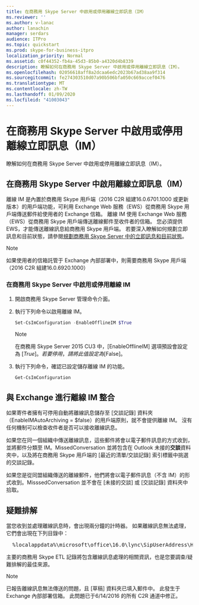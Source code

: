 ```yaml
---
title: 在商務用 Skype Server 中啟用或停用離線立即訊息（IM）
ms.reviewer: ''
ms.author: v-lanac
author: lanachin
manager: serdars
audience: ITPro
ms.topic: quickstart
ms.prod: skype-for-business-itpro
localization_priority: Normal
ms.assetid: c0f44352-fb4a-45d3-85b0-a4320d4b8339
description: 瞭解如何在商務用 Skype Server 中啟用或停用離線立即訊息（IM）。
ms.openlocfilehash: 02056618aff8a2dcaa6edc2023b67ad38aa9f314
ms.sourcegitcommit: fe274303510d07a90b506bfa050c669accef0476
ms.translationtype: MT
ms.contentlocale: zh-TW
ms.lasthandoff: 01/09/2020
ms.locfileid: "41003043"
---
```

# <a name="enable-or-disable-offline-instant-messaging-im-in-skype-for-business-server"></a>在商務用 Skype Server 中啟用或停用離線立即訊息（IM）
 
瞭解如何在商務用 Skype Server 中啟用或停用離線立即訊息（IM）。
  
## <a name="enable-offline-instant-messaging-im-in-skype-for-business-server"></a>在商務用 Skype Server 中啟用離線立即訊息（IM）

離線 IM 是內置於商務用 Skype 用戶端（2016 C2R 組建16.0.6701.1000 或更新版本）的用戶端功能，可利用 Exchange Web 服務（EWS）從商務用 Skype 用戶端傳送郵件給使用者的 Exchange 信箱。 離線 IM 使用 Exchange Web 服務（EWS）從商務用 Skype 用戶端傳送離線郵件至收件者的信箱。 您必須提供 EWS，才能傳送離線訊息給商務用 Skype 用戶端。 若要深入瞭解如何規劃立即訊息和目前狀態，請參閱[規劃商務用 Skype Server 中的立即訊息和目前狀態](../../plan-your-deployment/instant-messaging-and-presence.md)。
  
> [!NOTE]
> 如果使用者的信箱託管于 Exchange 內部部署中，則需要商務用 Skype 用戶端（2016 C2R 組建16.0.6920.1000） 
  
### <a name="to-enable-or-disable-offline-im-in-skype-for-business-server"></a>在商務用 Skype Server 中啟用或停用離線 IM

1. 開啟商務用 Skype Server 管理命令介面。
    
2. 執行下列命令以啟用離線 IM。
    
   ```powershell
   Set-CsImConfiguration -EnableOfflineIM $True
   ```

    > [!NOTE]
    > 在商務用 Skype Server 2015 CU3 中，[EnableOfflineIM] 選項預設會設定為 [$True]。 若要停用，請將此值設定為 [$False]。 
  
3. 執行下列命令，確認已設定儲存離線 IM 的功能。
    
   ```powershell
   Get-CsImConfiguration
   ```

## <a name="offline-im-integration-with-exchange"></a>與 Exchange 進行離線 IM 整合

如果寄件者擁有可停用自動將離線訊息儲存至 [交談記錄] 資料夾（EnableIMAutoArchiving = $false）的用戶端原則，就不會提供離線 IM。 沒有任何機制可以檢查收件者是否可以接收離線訊息。
  
如果您在同一個組織中傳送離線訊息，這些郵件將會以電子郵件訊息的方式收到，並將郵件分類至 IM。MissedConversation 並將包含在 Outlook 未接的**交談**資料夾中，以及將在商務用 Skype 用戶端的 [最近的清單/交談記錄] 索引標籤中挑選的交談記錄。
  
如果您是從同盟組織傳送的離線郵件，他們將會以電子郵件訊息（不含 IM）的形式收到。MisssedConversation 並不會在 [未接的交談] 或 [交談記錄] 資料夾中拾取。 
  
## <a name="troubleshooting"></a>疑難排解

當您收到並處理離線訊息時，會出現兩分鐘的計時器。 如果離線訊息無法處理，它們會出現在下列目錄中： 
  
  <pre>  %localappdata%\microsoft\office\16.0\lync\SipUserAddress\History Spooler   </pre>

主要的商務用 Skype ETL 記錄將包含離線訊息處理的相關資訊，也是您要調查/疑難排解的最佳來源。 
  
> [!NOTE]
> 已報告離線訊息無法傳送的問題，且 [草稿] 資料夾已填入郵件中。 此發生于 Exchange 內部部署信箱。 此問題已于6/14/2016 的所有 C2R 通道中修正。  
